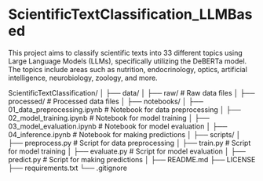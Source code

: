 # ScientificTextClassification_LLMBased

This project aims to classify scientific texts into 33 different topics using Large Language Models (LLMs), specifically utilizing the DeBERTa model. The topics include areas such as nutrition, endocrinology, optics, artificial intelligence, neurobiology, zoology, and more.

ScientificTextClassification/
│
├── data/
│   ├── raw/                  # Raw data files
│   ├── processed/            # Processed data files
│
├── notebooks/
│   ├── 01_data_preprocessing.ipynb  # Notebook for data preprocessing
│   ├── 02_model_training.ipynb      # Notebook for model training
│   ├── 03_model_evaluation.ipynb    # Notebook for model evaluation
│   ├── 04_inference.ipynb           # Notebook for making predictions
│
├── scripts/
│   ├── preprocess.py          # Script for data preprocessing
│   ├── train.py               # Script for model training
│   ├── evaluate.py            # Script for model evaluation
│   ├── predict.py             # Script for making predictions
│
├── README.md
├── LICENSE
├── requirements.txt
└── .gitignore

